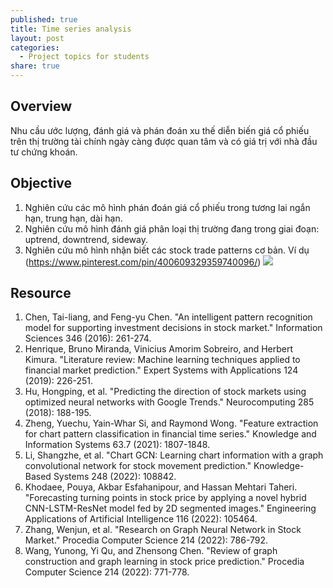 ```yaml
---
published: true
title: Time series analysis
layout: post
categories:
  - Project topics for students
share: true
---
```

## Overview

Nhu cầu ước lượng, đánh giá và phán đoán xu thế diễn biến giá cổ phiếu trên thị trường tài chính ngày càng được quan tâm và có giá trị với nhà đầu tư chứng khoán. 

## Objective 
1. Nghiên cứu các mô hình phán đoán giá cổ phiếu trong tương lai ngắn hạn, trung hạn, dài hạn. 
2. Nghiên cứu mô hình đánh giá phân loại thị trường đang trong giai đoạn: uptrend, downtrend, sideway. 
3. Nghiên cứu mô hình nhận biết các stock trade patterns cơ bản. Ví dụ (https://www.pinterest.com/pin/400609329359740096/)
![]({{site.baseurl}}/https://i.pinimg.com/originals/3e/70/15/3e70157ba2be7440f76ecc28ac42715f.png)

## Resource 
1. Chen, Tai-liang, and Feng-yu Chen. "An intelligent pattern recognition model for supporting investment decisions in stock market." Information Sciences 346 (2016): 261-274.
2. Henrique, Bruno Miranda, Vinicius Amorim Sobreiro, and Herbert Kimura. "Literature review: Machine learning techniques applied to financial market prediction." Expert Systems with Applications 124 (2019): 226-251.
3. Hu, Hongping, et al. "Predicting the direction of stock markets using optimized neural networks with Google Trends." Neurocomputing 285 (2018): 188-195.
4. Zheng, Yuechu, Yain-Whar Si, and Raymond Wong. "Feature extraction for chart pattern classification in financial time series." Knowledge and Information Systems 63.7 (2021): 1807-1848.
5. Li, Shangzhe, et al. "Chart GCN: Learning chart information with a graph convolutional network for stock movement prediction." Knowledge-Based Systems 248 (2022): 108842.
6. Khodaee, Pouya, Akbar Esfahanipour, and Hassan Mehtari Taheri. "Forecasting turning points in stock price by applying a novel hybrid CNN-LSTM-ResNet model fed by 2D segmented images." Engineering Applications of Artificial Intelligence 116 (2022): 105464.
7. Zhang, Wenjun, et al. "Research on Graph Neural Network in Stock Market." Procedia Computer Science 214 (2022): 786-792.
8. Wang, Yunong, Yi Qu, and Zhensong Chen. "Review of graph construction and graph learning in stock price prediction." Procedia Computer Science 214 (2022): 771-778.
